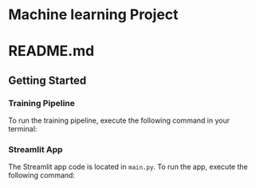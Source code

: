 # Machine learning Project 
# README.md

## Getting Started

### Training Pipeline

To run the training pipeline, execute the following command in your terminal:


### Streamlit App

The Streamlit app code is located in `main.py`. To run the app, execute the following command:
